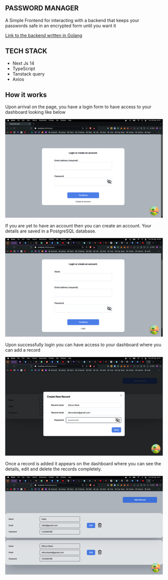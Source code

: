## PASSWORD MANAGER
A Simple Frontend for interacting with a backend that keeps your passwords safe in an encrypted form until you want it 

[Link to the backend written in Golang](https://github.com/Shoetan/passINBE)

## TECH STACK

* Next Js 14
* TypeScript
* Tanstack query
* Axios

## How it works

Upon arrival on the page, you have a login form to have access to your dashboard looking like below

![Login page](./resource/login.png)

If you are yet to have an account then you can create an account. Your details are saved in a PostgreSQL database. 

![Signup page](./resource/signup.png)

Upon successfully login you can have access to your dashboard where you can add a record

![record adding](./resource/addRec.png)

Once a record is added it appears on the dashboard where you can see the details, edit and delete the records completely.

![Dashboard page](./resource/RecA.png)




